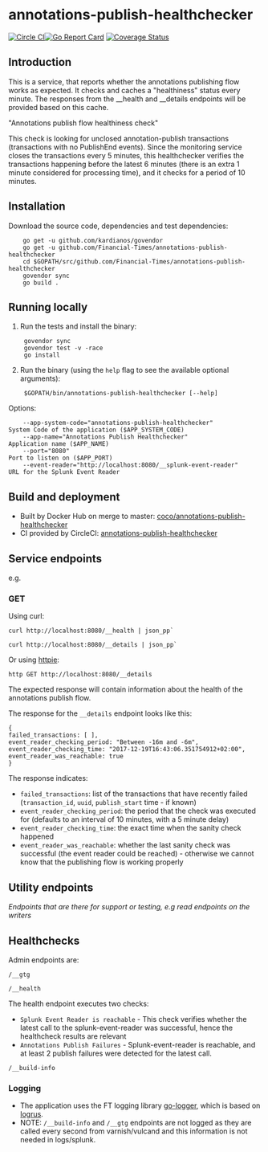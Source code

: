 # annotations-publish-healthchecker

[![Circle CI](https://circleci.com/gh/Financial-Times/annotations-publish-healthchecker/tree/master.png?style=shield)](https://circleci.com/gh/Financial-Times/annotations-publish-healthchecker/tree/master)[![Go Report Card](https://goreportcard.com/badge/github.com/Financial-Times/annotations-publish-healthchecker)](https://goreportcard.com/report/github.com/Financial-Times/annotations-publish-healthchecker) [![Coverage Status](https://coveralls.io/repos/github/Financial-Times/annotations-publish-healthchecker/badge.svg)](https://coveralls.io/github/Financial-Times/annotations-publish-healthchecker)

## Introduction

This is a service, that reports whether the annotations publishing flow works as expected.
It checks and caches a "healthiness" status every minute. 
The responses from the __health and __details endpoints will be provided based on this cache.


"Annotations publish flow healthiness check"

This check is looking for unclosed annotation-publish transactions (transactions with no PublishEnd events).
Since the monitoring service closes the transactions every 5 minutes, this healthchecker verifies the transactions happening before the latest 6 minutes (there is an extra 1 minute considered for processing time), and it checks for a period of 10 minutes.

## Installation

Download the source code, dependencies and test dependencies:

        go get -u github.com/kardianos/govendor
        go get -u github.com/Financial-Times/annotations-publish-healthchecker
        cd $GOPATH/src/github.com/Financial-Times/annotations-publish-healthchecker
        govendor sync
        go build .

## Running locally

1. Run the tests and install the binary:

        govendor sync
        govendor test -v -race
        go install

2. Run the binary (using the `help` flag to see the available optional arguments):

        $GOPATH/bin/annotations-publish-healthchecker [--help]

Options:

        --app-system-code="annotations-publish-healthchecker"            System Code of the application ($APP_SYSTEM_CODE)
        --app-name="Annotations Publish Healthchecker"                   Application name ($APP_NAME)
        --port="8080"                                                    Port to listen on ($APP_PORT)
        --event-reader="http://localhost:8080/__splunk-event-reader"     URL for the Splunk Event Reader

## Build and deployment

* Built by Docker Hub on merge to master: [coco/annotations-publish-healthchecker](https://hub.docker.com/r/coco/annotations-publish-healthchecker/)
* CI provided by CircleCI: [annotations-publish-healthchecker](https://circleci.com/gh/Financial-Times/annotations-publish-healthchecker)

## Service endpoints

e.g.
### GET

Using curl:

    curl http://localhost:8080/__health | json_pp`
    
    curl http://localhost:8080/__details | json_pp`

Or using [httpie](https://github.com/jkbrzt/httpie):

    http GET http://localhost:8080/__details

The expected response will contain information about the health of the annotations publish flow.

The response for the `__details` endpoint looks like this:
    
    {
    failed_transactions: [ ],
    event_reader_checking_period: "Between -16m and -6m",
    event_reader_checking_time: "2017-12-19T16:43:06.351754912+02:00",
    event_reader_was_reachable: true
    }
    

The response indicates:
 - `failed_transactions`: list of the transactions that have recently failed (`transaction_id`, `uuid`, `publish_start` time - if known)
 - `event_reader_checking_period`: the period that the check was executed for (defaults to an interval of 10 minutes, with a 5 minute delay)
 - `event_reader_checking_time`: the exact time when the sanity check happened
 - `event_reader_was_reachable`: whether the last sanity check was successful (the event reader could be reached) - otherwise we cannot know that the publishing flow is working properly


## Utility endpoints
_Endpoints that are there for support or testing, e.g read endpoints on the writers_

## Healthchecks
Admin endpoints are:

`/__gtg`

`/__health`

The health endpoint executes two checks:
- `Splunk Event Reader is reachable` - This check verifies whether the latest call to the splunk-event-reader was successful, hence the healthcheck results are relevant
- `Annotations Publish Failures` - Splunk-event-reader is reachable, and at least 2 publish failures were detected for the latest call.

`/__build-info`

### Logging

* The application uses the FT logging library [go-logger](https://github.com/Financial-Times/go-logger), which is based on [logrus](https://github.com/sirupsen/logrus).
* NOTE: `/__build-info` and `/__gtg` endpoints are not logged as they are called every second from varnish/vulcand and this information is not needed in logs/splunk.

